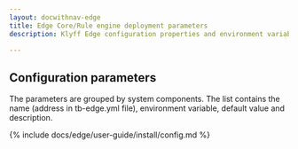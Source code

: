 ```yaml
---
layout: docwithnav-edge
title: Edge Core/Rule engine deployment parameters
description: Klyff Edge configuration properties and environment variables

---
```


## Configuration parameters

The parameters are grouped by system components. The list contains the name (address in tb-edge.yml file),
environment variable, default value and description.

{% include docs/edge/user-guide/install/config.md %}
